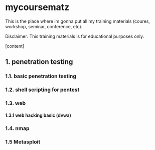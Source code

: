 # mycoursematz

This is the place where im gonna put all my training materials (coures, workshop, seminar, conference, etc).

Disclaimer: This training materials is for educational purposes only.

[content]
## 1. penetration testing

### 1.1. basic penetration testing 

### 1.2. shell scripting for pentest

### 1.3. web

#### 1.3.1 web hacking basic (dvwa)

### 1.4. nmap

### 1.5 Metasploit

